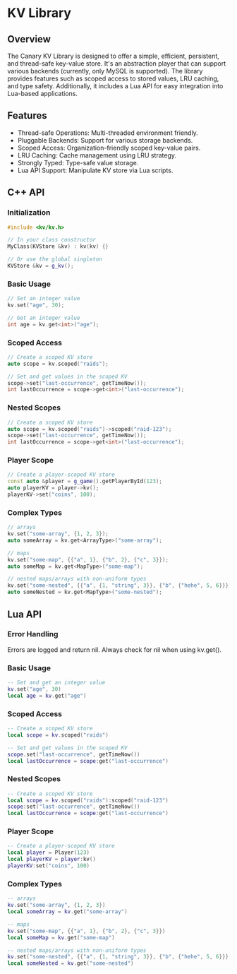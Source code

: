 # KV Library

## Overview

The Canary KV Library is designed to offer a simple, efficient, persistent, and thread-safe key-value store. It's an abstraction player that can support various backends (currently, only MySQL is supported). The library provides features such as scoped access to stored values, LRU caching, and type safety. Additionally, it includes a Lua API for easy integration into Lua-based applications.

## Features

- Thread-safe Operations: Multi-threaded environment friendly.
- Pluggable Backends: Support for various storage backends.
- Scoped Access: Organization-friendly scoped key-value pairs.
- LRU Caching: Cache management using LRU strategy.
- Strongly Typed: Type-safe value storage.
- Lua API Support: Manipulate KV store via Lua scripts.

## C++ API

### Initialization

```cpp
#include <kv/kv.h>

// In your class constructor
MyClass(KVStore &kv) : kv(kv) {}

// Or use the global singleton
KVStore &kv = g_kv();
```

### Basic Usage

```cpp
// Set an integer value
kv.set("age", 30);

// Get an integer value
int age = kv.get<int>("age");
```

### Scoped Access

```cpp
// Create a scoped KV store
auto scope = kv.scoped("raids");

// Set and get values in the scoped KV
scope->set("last-occurrence", getTimeNow());
int lastOccurrence = scope->get<int>("last-occurrence");
```

### Nested Scopes

```cpp
// Create a scoped KV store
auto scope = kv.scoped("raids")->scoped("raid-123");
scope->set("last-occurrence", getTimeNow());
int lastOccurrence = scope->get<int>("last-occurrence");
```

### Player Scope

```cpp
// Create a player-scoped KV store
const auto &player = g_game().getPlayerById(123);
auto playerKV = player->kv();
playerKV->set("coins", 100);
```

### Complex Types

```cpp
// arrays
kv.set("some-array", {1, 2, 3});
auto someArray = kv.get<ArrayType>("some-array");

// maps
kv.set("some-map", {{"a", 1}, {"b", 2}, {"c", 3}});
auto someMap = kv.get<MapType>("some-map");

// nested maps/arrays with non-uniform types
kv.set("some-nested", {{"a", {1, "string", 3}}, {"b", {"hehe", 5, 6}}});
auto someNested = kv.get<MapType>("some-nested");
```

## Lua API

### Error Handling

Errors are logged and return nil. Always check for nil when using kv.get().

### Basic Usage

```lua
-- Set and get an integer value
kv.set("age", 30)
local age = kv.get("age")
```

### Scoped Access

```lua
-- Create a scoped KV store
local scope = kv.scoped("raids")

-- Set and get values in the scoped KV
scope.set("last-occurrence", getTimeNow())
local lastOccurrence = scope:get("last-occurrence")
```

### Nested Scopes

```lua
-- Create a scoped KV store
local scope = kv.scoped("raids"):scoped("raid-123")
scope:set("last-occurrence", getTimeNow())
local lastOccurrence = scope:get("last-occurrence")
```

### Player Scope

```lua
-- Create a player-scoped KV store
local player = Player(123)
local playerKV = player:kv()
playerKV:set("coins", 100)
```

### Complex Types

```lua
-- arrays
kv.set("some-array", {1, 2, 3})
local someArray = kv.get("some-array")

-- maps
kv.set("some-map", {{"a", 1}, {"b", 2}, {"c", 3}})
local someMap = kv.get("some-map")

-- nested maps/arrays with non-uniform types
kv.set("some-nested", {{"a", {1, "string", 3}}, {"b", {"hehe", 5, 6}}})
local someNested = kv.get("some-nested")
```
